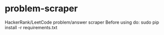 # problem-scraper
HackerRank/LeetCode problem/answer scraper
Before using do:
sudo pip install -r requirements.txt
